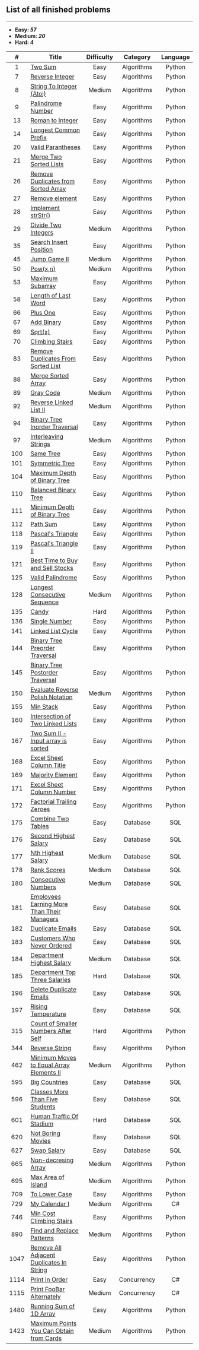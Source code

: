 ## List of all finished problems
---------------
- **Easy: *57***
- **Medium: *20***
- **Hard: *4***

| # | Title | Difficulty | Category | Language |
|:---:|---|:-:|:-:|:-:|
| 1 | <a href=https://github.com/ngoqhu/LeetCode-Challenges/tree/main/TwoSum>Two Sum</a> | Easy | Algorithms | Python |
| 7 | <a href=https://github.com/ngoqhu/LeetCode-Challenges/tree/main/ReverseInteger>Reverse Integer</a> | Easy | Algorithms | Python |
| 8 | <a href=https://github.com/ngoqhu/LeetCode-Challenges/tree/main/StringToIntegerAtoi>String To Integer (Atoi)</a> | Medium | Algorithms | Python |
| 9 | <a href=https://github.com/ngoqhu/LeetCode-Challenges/tree/main/PalindromeNumber>Palindrome Number</a> | Easy | Algorithms | Python |
| 13 | <a href=https://github.com/ngoqhu/LeetCode-Challenges/tree/main/RomanToInteger>Roman to Integer</a> | Easy | Algorithms | Python |
| 14 | <a href=https://github.com/ngoqhu/LeetCode-Challenges/tree/main/LongestCommonPrefix>Longest Common Prefix</a> | Easy | Algorithms | Python |
| 20 | <a href=https://github.com/ngoqhu/LeetCode-Challenges/tree/main/ValidParantheses>Valid Parantheses</a> | Easy | Algorithms | Python |
| 21 | <a href=https://github.com/ngoqhu/LeetCode-Challenges/tree/main/MergeTwoSortedLists>Merge Two Sorted Lists</a> | Easy | Algorithms | Python |
| 26 | <a href=https://github.com/ngoqhu/LeetCode-Challenges/tree/main/RemoveDuplicatesFromSortedArray>Remove Duplicates from Sorted Array</a> | Easy | Algorithms | Python |
| 27 | <a href=https://github.com/ngoqhu/LeetCode-Challenges/tree/main/RemoveElement>Remove element</a> | Easy | Algorithms | Python |
| 28 | <a href=https://github.com/ngoqhu/LeetCode-Challenges/tree/main/ImplementstrStr>Implement strStr()</a> | Easy | Algorithms | Python |
| 29 | <a href=https://github.com/ngoqhu/LeetCode-Challenges/tree/main/DivideTwoIntegers>Divide Two Integers</a> | Medium | Algorithms | Python |
| 35 | <a href=https://github.com/ngoqhu/LeetCode-Challenges/tree/main/SearchInsertPosition>Search Insert Position</a> | Easy | Algorithms | Python |
| 45 | <a href=https://github.com/ngoqhu/LeetCode-Challenges/tree/main/JumpGameII>Jump Game II</a> | Medium | Algorithms | Python |
| 50 | <a href=https://github.com/ngoqhu/LeetCode-Challenges/tree/main/PowXN>Pow(x,n)</a> | Medium | Algorithms | Python |
| 53 | <a href=https://github.com/ngoqhu/LeetCode-Challenges/tree/main/MaximumSubarray>Maximum Subarray</a> | Easy | Algorithms | Python |
| 58 | <a href=https://github.com/ngoqhu/LeetCode-Challenges/tree/main/LengthOfLastWord>Length of Last Word</a> | Easy | Algorithms | Python |
| 66 | <a href=https://github.com/ngoqhu/LeetCode-Challenges/blob/main/PlusOne>Plus One</a> | Easy | Algorithms | Python |
| 67 | <a href=https://github.com/ngoqhu/LeetCode-Challenges/tree/main/AddBinary>Add Binary</a> | Easy | Algorithms | Python |
| 69 | <a href=https://github.com/ngoqhu/LeetCode-Challenges/tree/main/Sqrt(x)>Sqrt(x)</a> | Easy | Algorithms | Python |
| 70 | <a href=https://github.com/ngoqhu/LeetCode-Challenges/tree/main/ClimbingStairs>Climbing Stairs</a> | Easy | Algorithms | Python |
| 83 | <a href=https://github.com/ngoqhu/LeetCode-Challenges/tree/main/RemoveDuplicatesFromSortedList>Remove Duplicates From Sorted List</a> | Easy | Algorithms | Python |
| 88 | <a href=https://github.com/ngoqhu/LeetCode-Challenges/tree/main/MergeSortedArray>Merge Sorted Array</a> | Easy | Algorithms | Python |
| 89 | <a href=https://github.com/ngoqhu/LeetCode-Challenges/tree/main/GrayCode>Gray Code</a> | Medium | Algorithms | Python |
| 92 | <a href=https://github.com/ngoqhu/LeetCode-Challenges/tree/main/ReverseLinkedListII>Reverse Linked List II</a> | Medium | Algorithms | Python |
| 94 | <a href=https://github.com/ngoqhu/LeetCode-Challenges/tree/main/BinaryTreeInorderTraversal>Binary Tree Inorder Traversal</a> | Easy | Algorithms | Python |
| 97 | <a href=https://github.com/ngoqhu/LeetCode-Challenges/tree/main/InterleavingStrings>Interleaving Strings</a> | Medium | Algorithms | Python |
| 100 | <a href=https://github.com/ngoqhu/LeetCode-Challenges/tree/main/SameTree>Same Tree</a> | Easy | Algorithms | Python |
| 101 | <a href=https://github.com/ngoqhu/LeetCode-Challenges/tree/main/SymmetricTree>Symmetric Tree</a> | Easy | Algorithms | Python |
| 104 | <a href=https://github.com/ngoqhu/LeetCode-Challenges/tree/main/MaximumDepthOfBinaryTree>Maximum Depth of Binary Tree</a> | Easy | Algorithms | Python |
| 110 | <a href=https://github.com/ngoqhu/LeetCode-Challenges/tree/main/BalancedBinaryTree>Balanced Binary Tree</a> | Easy | Algorithms | Python |
| 111 | <a href=https://github.com/ngoqhu/LeetCode-Challenges/tree/main/MinimumDepthOfBinaryTree>Minimum Depth of Binary Tree</a> | Easy | Algorithms | Python |
| 112 | <a href=https://github.com/ngoqhu/LeetCode-Challenges/tree/main/PathSum>Path Sum</a> | Easy | Algorithms | Python |
| 118 | <a href=https://github.com/ngoqhu/LeetCode-Challenges/tree/main/PascalsTriangle>Pascal's Triangle</a> | Easy | Algorithms | Python |
| 119 | <a href=https://github.com/ngoqhu/LeetCode-Challenges/tree/main/PascalsTriangleII>Pascal's Triangle II</a> | Easy | Algorithms | Python |
| 121 | <a href=https://github.com/ngoqhu/LeetCode-Challenges/tree/main/BestTimeToBuySellStocks>Best Time to Buy and Sell Stocks</a> | Easy | Algorithms | Python |
| 125 | <a href=https://github.com/ngoqhu/LeetCode-Challenges/tree/main/ValidPalindrome>Valid Palindrome</a> | Easy | Algorithms | Python |
| 128 | <a href=https://github.com/ngoqhu/LeetCode-Challenges/tree/main/LongestConsecutiveSequence>Longest Consecutive Sequence</a> | Medium | Algorithms | Python |
| 135 | <a href=https://github.com/ngoqhu/LeetCode-Challenges/tree/main/Candy>Candy</a> | Hard | Algorithms | Python |
| 136 | <a href=https://github.com/ngoqhu/LeetCode-Challenges/tree/main/SingleNumber>Single Number</a> | Easy | Algorithms | Python |
| 141 | <a href=https://github.com/ngoqhu/LeetCode-Challenges/tree/main/LinkedListCycle>Linked List Cycle</a> | Easy | Algorithms | Python |
| 144 | <a href=https://github.com/ngoqhu/LeetCode-Challenges/tree/main/BinaryTreePreorderTraversal>Binary Tree Preorder Traversal</a> | Easy | Algorithms | Python |
| 145 | <a href=https://github.com/ngoqhu/LeetCode-Challenges/tree/main/BinaryTreePostorderTraversal>Binary Tree Postorder Traversal</a> | Easy | Algorithms | Python |
| 150 | <a href=https://github.com/ngoqhu/LeetCode-Challenges/blob/main/EvaluateReversePolishNotation/README.md>Evaluate Reverse Polish Notation</a> | Medium | Algorithms | Python |
| 155 | <a href=https://github.com/ngoqhu/LeetCode-Challenges/tree/main/MinStack>Min Stack</a> | Easy | Algorithms | Python |
| 160 | <a href=https://github.com/ngoqhu/LeetCode-Challenges/tree/main/IntersectionOfTwoLinkedLists>Intersection of Two Linked Lists</a> | Easy | Algorithms | Python |
| 167 | <a href=https://github.com/ngoqhu/LeetCode-Challenges/tree/main/TwoSumIISortedArray>Two Sum II - Input array is sorted</a> | Easy | Algorithms | Python |
| 168 | <a href=https://github.com/ngoqhu/LeetCode-Challenges/tree/main/ExcelSheetColumnTitle>Excel Sheet Column Title</a> | Easy | Algorithms | Python |
| 169 | <a href=https://github.com/ngoqhu/LeetCode-Challenges/tree/main/MajorityElement>Majority Element</a> | Easy | Algorithms | Python |
| 171 | <a href=https://github.com/ngoqhu/LeetCode-Challenges/tree/main/ExcelSheetColumnNumber>Excel Sheet Column Number</a> | Easy | Algorithms | Python |
| 172 | <a href=https://github.com/ngoqhu/LeetCode-Challenges/tree/main/FactorialTrailingZeroes>Factorial Trailing Zeroes</a> | Easy | Algorithms | Python |
| 175 | <a href=https://github.com/ngoqhu/LeetCode-Challenges/tree/main/CombineTwoTables>Combine Two Tables</a> | Easy | Database | SQL |
| 176 | <a href=https://github.com/ngoqhu/LeetCode-Challenges/tree/main/SecondHighestSalary>Second Highest Salary</a> | Easy | Database | SQL |
| 177 | <a href=https://github.com/ngoqhu/LeetCode-Challenges/tree/main/NthHighestSalary>Nth Highest Salary</a> | Medium | Database | SQL |
| 178 | <a href=https://github.com/ngoqhu/LeetCode-Challenges/tree/main/RankScores>Rank Scores</a> | Medium | Database | SQL |
| 180 | <a href=https://github.com/ngoqhu/LeetCode-Challenges/tree/main/ConsecutiveNumbers>Consecutive Numbers</a> | Medium | Database | SQL |
| 181 | <a href=https://github.com/ngoqhu/LeetCode-Challenges/tree/main/EmployeesEarningMoreThanTheirManagers>Employees Earning More Than Their Managers</a> | Easy | Database | SQL |
| 182 | <a href=https://github.com/ngoqhu/LeetCode-Challenges/tree/main/DuplicateEmails>Duplicate Emails</a> | Easy | Database | SQL |
| 183 | <a href=https://github.com/ngoqhu/LeetCode-Challenges/tree/main/CustomersWhoNeverOrdered>Customers Who Never Ordered</a> | Easy | Database | SQL |
| 184 | <a href=https://github.com/ngoqhu/LeetCode-Challenges/tree/main/DepartmentHighestSalary>Department Highest Salary</a> | Medium | Database | SQL |
| 185 | <a href=https://github.com/ngoqhu/LeetCode-Challenges/tree/main/DepartmentTopThreeSalaries>Department Top Three Salaries</a> | Hard | Database | SQL |
| 196 | <a href=https://github.com/ngoqhu/LeetCode-Challenges/tree/main/DeleteDuplicateEmails>Delete Duplicate Emails</a> | Easy | Database | SQL |
| 197 | <a href=https://github.com/ngoqhu/LeetCode-Challenges/tree/main/RisingTemperature>Rising Temperature</a> | Easy | Database | SQL |
| 315 | <a href=https://github.com/ngoqhu/LeetCode-Challenges/tree/main/CountOfSmallerNumbersAfterSelf>Count of Smaller Numbers After Self</a> | Hard | Algorithms | Python |
| 344 | <a href=https://github.com/ngoqhu/LeetCode-Challenges/tree/main/ReverseString>Reverse String</a> | Easy | Algorithms | Python |
| 462 | <a href=https://github.com/ngoqhu/LeetCode-Challenges/tree/main/MinimumMovesToEqualArrayII>Minimum Moves to Equal Array Elements II</a> | Medium | Algorithms | Python |
| 595 | <a href=https://github.com/ngoqhu/LeetCode-Challenges/tree/main/BigCountries>Big Countries</a> | Easy | Database | SQL |
| 596 | <a href=https://github.com/ngoqhu/LeetCode-Challenges/tree/main/ClassesMoreThanFiveStudents>Classes More Than Five Students</a> | Easy | Database | SQL |
| 601 | <a href=https://github.com/ngoqhu/LeetCode-Challenges/tree/main/HumanTrafficOfStadium>Human Traffic Of Stadium</a> | Hard | Database | SQL |
| 620 | <a href=https://github.com/ngoqhu/LeetCode-Challenges/tree/main/NotBoringMovies>Not Boring Movies</a> | Easy | Database | SQL |
| 627 | <a href=https://github.com/ngoqhu/LeetCode-Challenges/tree/main/SwapSalary>Swap Salary</a> | Easy | Database | SQL |
| 665 | <a href=https://github.com/ngoqhu/LeetCode-Challenges/tree/main/NonDecreasingArray>Non-decresing Array</a> | Medium | Algorithms | Python |
| 695 | <a href=https://github.com/ngoqhu/LeetCode-Challenges/tree/main/MaxAreaOfIsland>Max Area of Island</a> | Medium | Algorithms | Python |
| 709 | <a href=https://github.com/ngoqhu/LeetCode-Challenges/tree/main/ToLowerCase>To Lower Case</a> | Easy | Algorithms | Python |
| 729 | <a href=https://github.com/ngoqhu/LeetCode-Challenges/tree/main/MyCalendarI>My Calendar I</a> | Medium | Algorithms | C# |
| 746 | <a href=https://github.com/ngoqhu/LeetCode-Challenges/tree/main/MinCostClimbingStairs>Min Cost Climbing Stairs</a> | Easy | Algorithms | Python |
| 890 | <a href=https://github.com/ngoqhu/LeetCode-Challenges/tree/main/FindAndReplacePattern>Find and Replace Patterns</a> | Medium | Algorithms | Python |
| 1047 | <a href=https://github.com/ngoqhu/LeetCode-Challenges/tree/main/RemoveAllAdjacentDuplicatesInString>Remove All Adjacent Duplicates In String</a> | Easy | Algorithms | Python |
| 1114 | <a href=https://github.com/ngoqhu/LeetCode-Challenges/tree/main/PrintInOrder>Print In Order</a> | Easy | Concurrency | C# |
| 1115 | <a href=https://github.com/ngoqhu/LeetCode-Challenges/tree/main/PrintFooBarAlternately>Print FooBar Alternately</a> | Medium | Concurrency | C# |
| 1480 | <a href=https://github.com/ngoqhu/LeetCode-Challenges/tree/main/RunningSumOf1dArray>Running Sum of 1D Array</a> | Easy | Algorithms | Python |
| 1423 | <a href=https://github.com/ngoqhu/LeetCode-Challenges/tree/main/MaximumPointsYouCanObtainFromCards>Maximum Points You Can Obtain from Cards</a> | Medium | Algorithms | Python |

